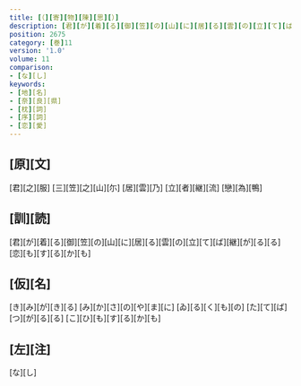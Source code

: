 ```yaml
---
title: [（][寄][物][陳][思][）]
description: [君][が][着][る][御][笠][の][山][に][居][る][雲][の][立][て][ば][継][が][る][る][恋][も][す][る][か][も]
position: 2675
category: [巻]11
version: '1.0'
volume: 11
comparison:
- [な][し]
keywords:
- [地][名]
- [奈][良][県]
- [枕][詞]
- [序][詞]
- [恋][愛]
---
```


## [原][文]

[君][之][服] [三][笠][之][山][尓] [居][雲][乃] [立][者][継][流] [戀][為][鴨]

## [訓][読]

[君][が][着][る][御][笠][の][山][に][居][る][雲][の][立][て][ば][継][が][る][る][恋][も][す][る][か][も]

## [仮][名]

[き][み][が][き][る] [み][か][さ][の][や][ま][に] [ゐ][る][く][も][の] [た][て][ば][つ][が][る][る] [こ][ひ][も][す][る][か][も]

## [左][注]

[な][し]
